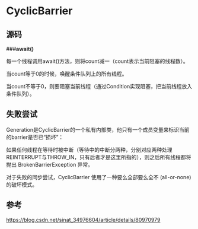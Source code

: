 # CyclicBarrier



## 源码



###**await()**

每一个线程调用await()方法，则将count减一（count表示当前阻塞的线程数）。

当count等于0的时候，唤醒条件队列上的所有线程。

当count不等于0，则要阻塞当前线程（通过Condition实现阻塞，把当前线程放入条件队列）。





## 失败尝试

Generation是CyclicBarrier的一个私有内部类，他只有一个成员变量来标识当前的barrier是否已“损坏”：

如果任何线程在等待时被中断（等待中的中断分两种，分别对应两种处理REINTERRUPT与THROW_IN，只有后者才是这里所指的），则之后所有线程都将抛出 BrokenBarrierException 异常。

对于失败的同步尝试，CyclicBarrier 使用了一种要么全部要么全不 (all-or-none) 的破坏模式。



## 参考

https://blog.csdn.net/sinat_34976604/article/details/80970979
